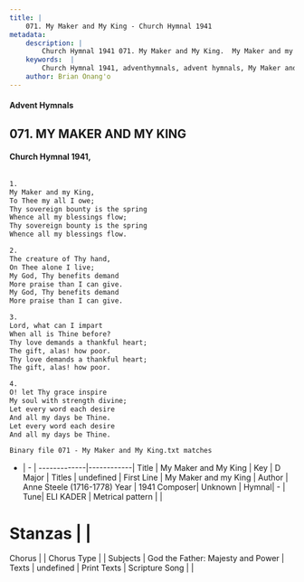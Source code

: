 ```yaml
---
title: |
    071. My Maker and My King - Church Hymnal 1941
metadata:
    description: |
        Church Hymnal 1941 071. My Maker and My King.  My Maker and my King, To Thee my all I owe; Thy sovereign bounty is the spring Whence all my blessings flow; Thy sovereign bounty is the spring Whence all my blessings flow.  
    keywords:  |
        Church Hymnal 1941, adventhymnals, advent hymnals, My Maker and My King, My Maker and my King. 
    author: Brian Onang'o
---
```


#### Advent Hymnals
## 071. MY MAKER AND MY KING
####  Church Hymnal 1941,

```txt

1.
My Maker and my King,
To Thee my all I owe;
Thy sovereign bounty is the spring
Whence all my blessings flow;
Thy sovereign bounty is the spring
Whence all my blessings flow.

2.
The creature of Thy hand,
On Thee alone I live;
My God, Thy benefits demand
More praise than I can give.
My God, Thy benefits demand
More praise than I can give.

3.
Lord, what can I impart
When all is Thine before?
Thy love demands a thankful heart;
The gift, alas! how poor.
Thy love demands a thankful heart;
The gift, alas! how poor.

4.
O! let Thy grace inspire
My soul with strength divine;
Let every word each desire
And all my days be Thine.
Let every word each desire
And all my days be Thine.

Binary file 071 - My Maker and My King.txt matches

```

- |   -  |
-------------|------------|
Title | My Maker and My King |
Key | D Major |
Titles | undefined |
First Line | My Maker and my King |
Author | Anne Steele (1716-1778)
Year | 1941
Composer| Unknown |
Hymnal|  - |
Tune| ELI KADER |
Metrical pattern | |
# Stanzas |  |
Chorus |  |
Chorus Type |  |
Subjects | God the Father: Majesty and Power |
Texts | undefined |
Print Texts | 
Scripture Song |  |
    
